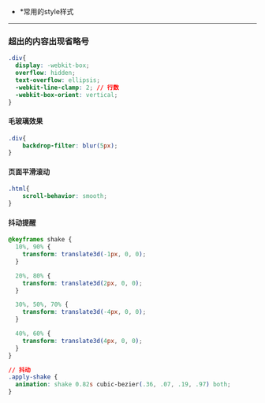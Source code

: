 - *常用的style样式

------

### 超出的内容出现省略号

```css
.div{
  display: -webkit-box;
  overflow: hidden;
  text-overflow: ellipsis;
  -webkit-line-clamp: 2; // 行数
  -webkit-box-orient: vertical;
}
```

#### 毛玻璃效果

```css
.div{
    backdrop-filter: blur(5px);
}
```



#### 页面平滑滚动

```css
.html{
    scroll-behavior: smooth;
}
```





#### 抖动提醒

```css
@keyframes shake {
  10%, 90% {
    transform: translate3d(-1px, 0, 0);
  }

  20%, 80% {
    transform: translate3d(2px, 0, 0);
  }

  30%, 50%, 70% {
    transform: translate3d(-4px, 0, 0);
  }

  40%, 60% {
    transform: translate3d(4px, 0, 0);
  }
}

// 抖动
.apply-shake {
  animation: shake 0.82s cubic-bezier(.36, .07, .19, .97) both;
}
```

